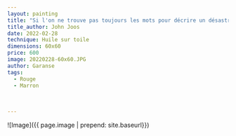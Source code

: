 ```yaml
---
layout: painting
title: "Si l'on ne trouve pas toujours les mots pour décrire un désastre, c'est souvent parce que la réalité a dépassé ce que l'esprit était capable de voir."        
title_author: John Joos
date: 2022-02-28
technique: Huile sur toile
dimensions: 60x60
price: 600
image: 20220228-60x60.JPG
author: Garanse
tags:
  - Rouge
  - Marron
  
  
  
---
```

![Image]({{ page.image | prepend: site.baseurl}})


